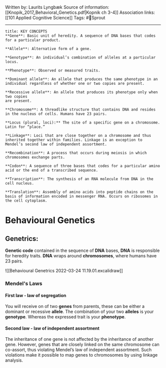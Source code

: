 Written by: Laurits Lyngbæk
Source of information: [[Knopik_2017_Behavioral_Genetics.pdf|Kopnik ch 3-4]]
Association links: [[101 Applied Cognitive Science]]
Tags:  #🌿Sprout 
___
```ad-info
title: KEY CONCEPTS
**Gene**: Basic unit of heredity. A sequence of DNA bases that codes for a particular product.

**Allele**: Alternative form of a gene.

**Genotype**: An individual’s combination of alleles at a particular locus.

**Phenotype**: Observed or measured traits.

**Dominant allele**: An allele that produces the same phenotype in an individual regardless of whether one or two copies are present.

**Recessive allele**: An allele that produces its phenotype only when two copies
are present.

**Chromosome**: A threadlike structure that contains DNA and resides in the nucleus of cells. Humans have 23 pairs.

**Locus (plural, loci):** The site of a specific gene on a chromosome. Latin for “place.”

**Linkage**: Loci that are close together on a chromosome and thus inherited together within families. Linkage is an exception to Mendel’s second law of independent assortment.

**Recombination**: A process that occurs during meiosis in which chromosomes exchange parts.

**Codon**: A sequence of three bases that codes for a particular amino acid or the end of a transcribed sequence.

**Transcription**: The synthesis of an RNA molecule from DNA in the cell nucleus.

**Translation**: Assembly of amino acids into peptide chains on the basis of information encoded in messenger RNA. Occurs on ribosomes in the cell cytoplasm.
```

# Behavioural Genetics
## Genetrics:
**Genetic code** contained in the sequence of **DNA** bases, **DNA** is responsible for heredity traits. **DNA** wraps around **chromosomes**, where humans have 23 pairs.


![[Behavioural Genetrics 2022-03-24 11.19.01.excalidraw]]

### Mendel's Laws
#### First law - law of segregation
You will receive on of two **genes** from parents, these can be either a dominant or recessive **allele**.
The combination of your two **alleles** is your **genotype**. Whereas the expressed trait is your **phenotype**.
#### Second law - law of independent assortment
The inheritance of one gene is not affected by the inheritance of another gene. However, genes that are closely linked on the same chromosome can co-assort, thus violating Mendel’s law of independent assortment. Such violations make it possible to map genes to chromosomes by using linkage analysis.

 